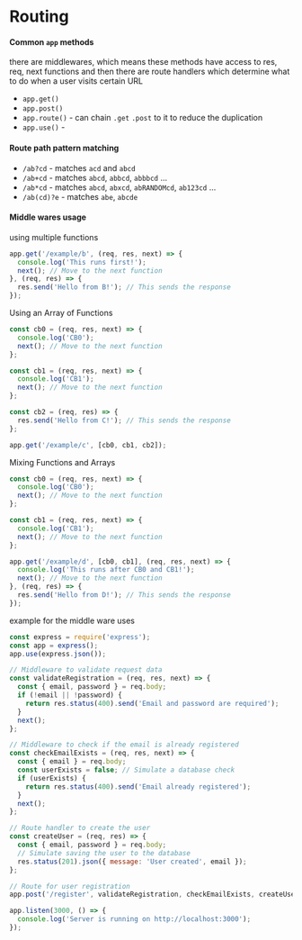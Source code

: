 # Routing

#### Common `app` methods

there are middlewares, which means these methods have access to res, req, next functions and then there are route handlers which determine what to do when a user visits certain URL

- `app.get()`
- `app.post()`
- `app.route()` - can chain `.get` `.post` to it to reduce the duplication
- `app.use()` -
 

#### Route path pattern matching

- `/ab?cd` - matches `acd` and `abcd`
- `/ab+cd` - matches `abcd`, `abbcd`, `abbbcd` ...
- `/ab*cd` - matches `abcd`, `abxcd`, `abRANDOMcd`, `ab123cd`  ...
- `/ab(cd)?e` - matches `abe`, `abcde`


#### Middle wares usage

using multiple functions


```js
app.get('/example/b', (req, res, next) => {
  console.log('This runs first!');
  next(); // Move to the next function
}, (req, res) => {
  res.send('Hello from B!'); // This sends the response
});
```

Using an Array of Functions


```js
const cb0 = (req, res, next) => {
  console.log('CB0');
  next(); // Move to the next function
};

const cb1 = (req, res, next) => {
  console.log('CB1');
  next(); // Move to the next function
};

const cb2 = (req, res) => {
  res.send('Hello from C!'); // This sends the response
};

app.get('/example/c', [cb0, cb1, cb2]);
```

Mixing Functions and Arrays


```js
const cb0 = (req, res, next) => {
  console.log('CB0');
  next(); // Move to the next function
};

const cb1 = (req, res, next) => {
  console.log('CB1');
  next(); // Move to the next function
};

app.get('/example/d', [cb0, cb1], (req, res, next) => {
  console.log('This runs after CB0 and CB1!');
  next(); // Move to the next function
}, (req, res) => {
  res.send('Hello from D!'); // This sends the response
});
```

example for the middle ware uses

```js
const express = require('express');
const app = express();
app.use(express.json());

// Middleware to validate request data
const validateRegistration = (req, res, next) => {
  const { email, password } = req.body;
  if (!email || !password) {
    return res.status(400).send('Email and password are required');
  }
  next();
};

// Middleware to check if the email is already registered
const checkEmailExists = (req, res, next) => {
  const { email } = req.body;
  const userExists = false; // Simulate a database check
  if (userExists) {
    return res.status(400).send('Email already registered');
  }
  next();
};

// Route handler to create the user
const createUser = (req, res) => {
  const { email, password } = req.body;
  // Simulate saving the user to the database
  res.status(201).json({ message: 'User created', email });
};

// Route for user registration
app.post('/register', validateRegistration, checkEmailExists, createUser);

app.listen(3000, () => {
  console.log('Server is running on http://localhost:3000');
});
```